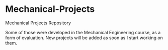 # Mechanical-Projects
Mechanical Projects Repository

Some of those were developed in the Mechanical Engineering course, as a form of evaluation. New projects will be added as soon as I start working on them.
